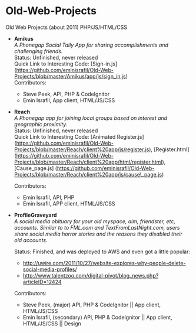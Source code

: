 Old-Web-Projects
================

Old Web Projects (about 2011) PHP/JS/HTML/CSS


- **Amikus**  
  *A Phonegap Social Tally App for sharing accomplishments and challenging friends.*  
  Status: Unfinished, never released  
  Quick Link to Interesting Code: [Sign-in.js] (https://github.com/eminisrafil/Old-Web-Projects/blob/master/Amikus/app/js/sign_in.js)  
  Contributors:
  - Steve Peek, API, PHP & CodeIgnitor  
  - Emin Israfil, App client, HTML/JS/CSS  

- **Reach**  
  *A Phonegap app for joining local groups based on interest and geographic proximity.*  
  Status: Unfinished, never released  
  Quick Link to Interesting Code: 
[Animated Register.js] (https://github.com/eminisrafil/Old-Web-Projects/blob/master/Reach/client%20app/js/register.js),
[Register.html] (https://github.com/eminisrafil/Old-Web-Projects/blob/master/Reach/client%20app/html/register.html),
[Cause\_page.js] (https://github.com/eminisrafil/Old-Web-Projects/blob/master/Reach/client%20app/js/cause\_page.js) 

  Contributors:
  - Emin Israfil, API, PHP  
  - Emin Israfil, APP client, HTML/JS/CSS  

- **ProfileGraveyard**  
   *A social media obituary for your old myspace, aim, friendster, etc, accounts. 
   Similar to to FML.com and TextFromLastNight.com, users share social media horror stories and the reasons
   they disabled their old accounts.*
 
   Status: Finished, and was deployed to AWS and even got a little popular:  
  - http://uwire.com/2011/10/27/website-explores-why-people-delete-social-media-profiles/
  - http://www.talentzoo.com/digital-pivot/blog_news.php?articleID=12424
  
  Contributors:
  - Steve Peek, (major) API, PHP & CodeIgnitor || App client, HTML/JS/CSS 
  - Emin Israfil, (secondary) API, PHP & CodeIgnitor || App client, HTML/JS/CSS || Design    
